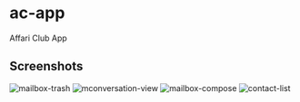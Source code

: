 ac-app
======

Affari Club App

## Screenshots ##

![mailbox-trash](https://raw.github.com/florinpo/ac-app/master/screens/front-end-mailbox.jpg)
![mconversation-view](https://raw.github.com/florinpo/ac-app/master/screens/front-end-maibox-conversation.jpg)
![mailbox-compose](https://raw.github.com/florinpo/ac-app/master/screens/front-end-mailbox-compose.jpg)
![contact-list](https://raw.github.com/florinpo/ac-app/master/screens/front-end-contact-list.jpg)


